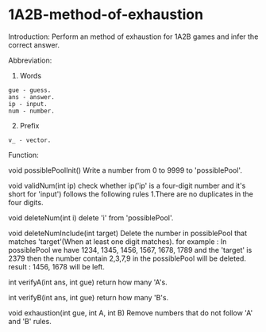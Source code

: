 # 1A2B-method-of-exhaustion

Introduction: Perform an method of exhaustion for 1A2B games and infer the correct answer.

Abbreviation:

  1. Words

    gue - guess.
    ans - answer.
    ip - input.
    num - number.

  2. Prefix

    v_ - vector.

Function:

  void possiblePoolInit()
    Write a number from 0 to 9999 to 'possiblePool'.

  void validNum(int ip)
    check whether ip('ip' is a four-digit number and it's short for 'input') follows the following rules
      1.There are no duplicates in the four digits.

  void deleteNum(int i) 
    delete 'i' from 'possiblePool'.

  void deleteNumInclude(int target)
    Delete the number in possiblePool that matches 'target'(When at least one digit matches).
      for example : In possiblePool we have 1234, 1345, 1456, 1567, 1678, 1789 and the 'target' is 2379 then the number contain 2,3,7,9 in the possiblePool will be deleted.
      result : 1456, 1678 will be left.

  int verifyA(int ans, int gue)
    return how many 'A's.

  int verifyB(int ans, int gue)
    return how many 'B's.

  void exhaustion(int gue, int A, int B)
    Remove numbers that do not follow 'A' and 'B' rules.
  
